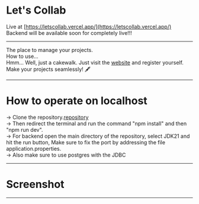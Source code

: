 # Let's Collab
Live at [https://letscollab.vercel.app/](https://letscollab.vercel.app/)
Backend will be available soon for completely live!!!
***

The place to manage your projects.
<br>
How to use...
<br>
Hmm... Well, just a cakewalk. Just visit the [website](https://letscollab.vercel.app/) and register yourself.
<br>
Make your projects seamlessly! 🖋

***

# How to operate on localhost
-> Clone the repository.[repository](https://github.com/shubhankarsharma876/Let-s-Collab)
<br>
-> Then redirect the terminal and run the command "npm install" and then "npm run dev".
<br>
-> For backend open the main directory of the repository, select JDK21 and hit the run button, Make sure to fix the port by addressing the file application.properties.
<br>
-> Also make sure to use postgres with the JDBC
<br> 

***

# Screenshot

***


